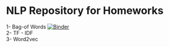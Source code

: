 # NLP Repository for Homeworks

  1-  Bag-of Words  [![Binder](https://mybinder.org/badge_logo.svg)](https://mybinder.org/v2/gh/ismailyou/nlp_repo/main?filepath=Bow.ipynb) <br>
  2-  TF - IDF<br>
  3-  Word2vec<br>
 

